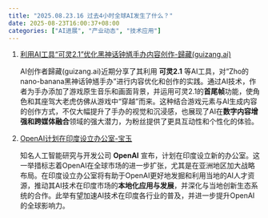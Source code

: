 ```yaml
---
title: "2025.08.23.16 过去4小时全球AI发生了什么？"
date: 2025-08-23T16:00:37+08:00
categories: ["AI进展", "产业动态", "技术应用"]
---
```


1.  [利用AI工具“可灵2.1”优化黑神话钟馗手办内容创作-歸藏(guizang.ai)](https://x.com/op7418/status/1959138238192300418)

    AI创作者歸藏(guizang.ai)近期分享了其利用 **可灵2.1** 等AI工具，对“Zho的nano-banana黑神话钟馗手办”进行内容优化和创作的实践。通过AI技术，作者为手办添加了游戏原生音乐和画面背景，并运用可灵2.1的**首尾帧**功能，使角色和其座驾大老虎仿佛从游戏中“穿越”而来。这种结合游戏元素与AI生成内容的创作方式，不仅大幅提升了手办的视觉和沉浸感，也展现了AI在**数字内容增强和跨媒体融合**领域的强大潜力，为粉丝提供了更具互动性和个性化的体验。

2.  [OpenAI计划在印度设立办公室-宝玉](https://x.com/dotey/status/1959117576346169448)

    知名人工智能研究与开发公司 **OpenAI** 宣布，计划在印度设立新的办公室。这一举措标志着OpenAI在全球市场的进一步扩张，尤其是在亚洲地区加大战略布局。在印度设立办公室将有助于OpenAI更好地发掘和利用当地的AI人才资源，推动其AI技术在印度市场的**本地化应用与发展**，并深化与当地创新生态系统的合作。此举有望加速AI技术在印度各行业的普及，并进一步提升OpenAI的全球影响力。